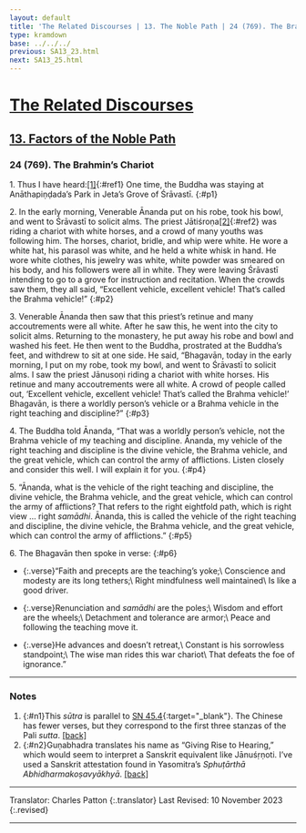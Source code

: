 ```yaml
---
layout: default
title: 'The Related Discourses | 13. The Noble Path | 24 (769). The Brahmin’s Chariot'
type: kramdown
base: ../../../
previous: SA13_23.html
next: SA13_25.html
---
```


# [The Related Discourses](../index.html)
## [13. Factors of the Noble Path](index.html)
### 24 (769). The Brahmin’s Chariot

1\. Thus I have heard:[\[1\]](#n1){:#ref1} One time, the Buddha was staying at Anāthapiṇḍada’s Park in Jeta’s Grove of Śrāvastī.
{:#p1}

2\. In the early morning, Venerable Ānanda put on his robe, took his bowl, and went to Śrāvastī to solicit alms. The priest Jātiśroṇa[\[2\]](#n2){:#ref2} was riding a chariot with white horses, and a crowd of many youths was following him. The horses, chariot, bridle, and whip were white. He wore a white hat, his parasol was white, and he held a white whisk in hand. He wore white clothes, his jewelry was white, white powder was smeared on his body, and his followers were all in white. They were leaving Śrāvastī intending to go to a grove for instruction and recitation. When the crowds saw them, they all said, “Excellent vehicle, excellent vehicle! That’s called the Brahma vehicle!”
{:#p2}

3\. Venerable Ānanda then saw that this priest’s retinue and many accoutrements were all white. After he saw this, he went into the city to solicit alms. Returning to the monastery, he put away his robe and bowl and washed his feet. He then went to the Buddha, prostrated at the Buddha’s feet, and withdrew to sit at one side. He said, “Bhagavān, today in the early morning, I put on my robe, took my bowl, and went to Śrāvastī to solicit alms. I saw the priest Jānusoṇi riding a chariot with white horses. His retinue and many accoutrements were all white. A crowd of people called out, ‘Excellent vehicle, excellent vehicle! That’s called the Brahma vehicle!’ Bhagavān, is there a worldly person’s vehicle or a Brahma vehicle in the right teaching and discipline?”
{:#p3}

4\. The Buddha told Ānanda, “That was a worldly person’s vehicle, not the Brahma vehicle of my teaching and discipline. Ānanda, my vehicle of the right teaching and discipline is the divine vehicle, the Brahma vehicle, and the great vehicle, which can control the army of afflictions. Listen closely and consider this well. I will explain it for you.
{:#p4}

5\. “Ānanda, what is the vehicle of the right teaching and discipline, the divine vehicle, the Brahma vehicle, and the great vehicle, which can control the army of afflictions? That refers to the right eightfold path, which is right view … right <em>samādhi</em>. Ānanda, this is called the vehicle of the right teaching and discipline, the divine vehicle, the Brahma vehicle, and the great vehicle, which can control the army of afflictions.”
{:#p5}

6\. The Bhagavān then spoke in verse:
{:#p6}

* {:.verse}“Faith and precepts are the teaching’s yoke;\\
Conscience and modesty are its long tethers;\\
Right mindfulness well maintained\\
Is like a good driver.

* {:.verse}Renunciation and <em>samādhi</em> are the poles;\\
Wisdom and effort are the wheels;\\
Detachment and tolerance are armor;\\
Peace and following the teaching move it.

* {:.verse}He advances and doesn’t retreat,\\
Constant is his sorrowless standpoint;\\
The wise man rides this war chariot\\
That defeats the foe of ignorance.”

---

### Notes

1. {:#n1}This <em>sūtra</em> is parallel to [SN 45.4](https://suttacentral.net/sn45.4){:target="_blank"}. The Chinese has fewer verses, but they correspond to the first three stanzas of the Pali <em>sutta</em>. [\[back\]](#ref1)
2. {:#n2}Guṇabhadra translates his name as “Giving Rise to Hearing,” which would seem to interpret a Sanskrit equivalent like Jānuśṛṇoti. I’ve used a Sanskrit attestation found in Yasomitra’s <cite>Sphuṭārthā Abhidharmakoṣavyākhyā</cite>. [\[back\]](#ref2)

---

Translator: Charles Patton
{:.translator}
Last Revised: 10 November 2023
{:.revised}

---